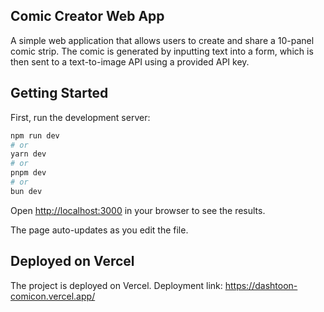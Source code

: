 ## Comic Creator Web App
A simple web application that allows users to create and share a 10-panel comic strip. The comic is generated by inputting text into a form, which is then sent to a text-to-image API using a provided API key.
## Getting Started

First, run the development server:

```bash
npm run dev
# or
yarn dev
# or
pnpm dev
# or
bun dev
```

Open [http://localhost:3000](http://localhost:3000) in your browser to see the results.

The page auto-updates as you edit the file.

## Deployed on Vercel

The project is deployed on Vercel.
Deployment link: https://dashtoon-comicon.vercel.app/

